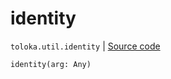 # identity
`toloka.util.identity` | [Source code](https://github.com/Toloka/toloka-kit/blob/v1.2.2/src/util/__init__.py#L60)

```python
identity(arg: Any)
```

